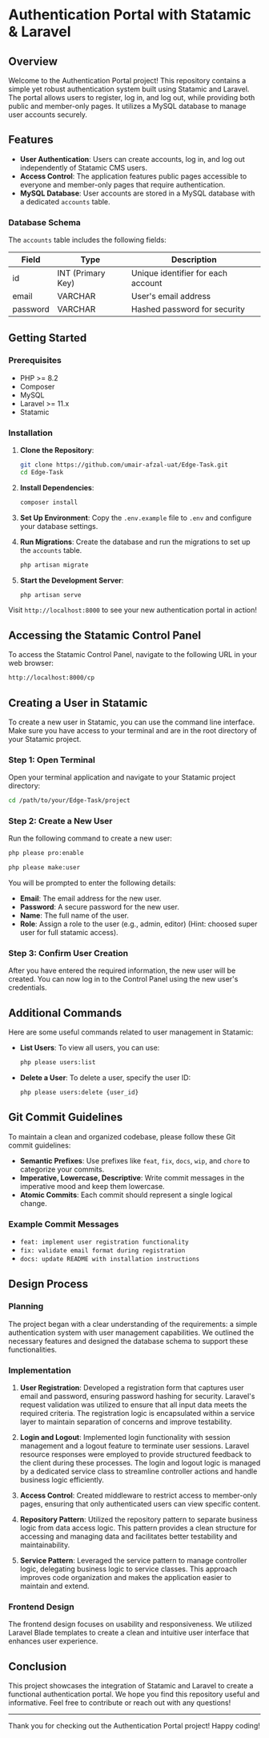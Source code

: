 # Authentication Portal with Statamic & Laravel

## Overview

Welcome to the Authentication Portal project! This repository contains a simple yet robust authentication system built using Statamic and Laravel. The portal allows users to register, log in, and log out, while providing both public and member-only pages. It utilizes a MySQL database to manage user accounts securely.

## Features

-   **User Authentication**: Users can create accounts, log in, and log out independently of Statamic CMS users.
-   **Access Control**: The application features public pages accessible to everyone and member-only pages that require authentication.
-   **MySQL Database**: User accounts are stored in a MySQL database with a dedicated `accounts` table.

### Database Schema

The `accounts` table includes the following fields:

| Field    | Type              | Description                        |
| -------- | ----------------- | ---------------------------------- |
| id       | INT (Primary Key) | Unique identifier for each account |
| email    | VARCHAR           | User's email address               |
| password | VARCHAR           | Hashed password for security       |

## Getting Started

### Prerequisites

-   PHP >= 8.2
-   Composer
-   MySQL
-   Laravel >= 11.x
-   Statamic

### Installation

1. **Clone the Repository**:

    ```bash
    git clone https://github.com/umair-afzal-uat/Edge-Task.git
    cd Edge-Task
    ```

2. **Install Dependencies**:

    ```bash
    composer install
    ```

3. **Set Up Environment**:
   Copy the `.env.example` file to `.env` and configure your database settings.

4. **Run Migrations**:
   Create the database and run the migrations to set up the `accounts` table.

    ```bash
    php artisan migrate
    ```

5. **Start the Development Server**:
    ```bash
    php artisan serve
    ```

Visit `http://localhost:8000` to see your new authentication portal in action!

## Accessing the Statamic Control Panel

To access the Statamic Control Panel, navigate to the following URL in your web browser:

```bash
http://localhost:8000/cp
```

## Creating a User in Statamic

To create a new user in Statamic, you can use the command line interface. Make sure you have access to your terminal and are in the root directory of your Statamic project.

### Step 1: Open Terminal

Open your terminal application and navigate to your Statamic project directory:

```bash
cd /path/to/your/Edge-Task/project
```

### Step 2: Create a New User

Run the following command to create a new user:

```bash
php please pro:enable
```

```bash
php please make:user
```

You will be prompted to enter the following details:

-   **Email**: The email address for the new user.
-   **Password**: A secure password for the new user.
-   **Name**: The full name of the user.
-   **Role**: Assign a role to the user (e.g., admin, editor) (Hint: choosed super user for full statamic access).

### Step 3: Confirm User Creation

After you have entered the required information, the new user will be created. You can now log in to the Control Panel using the new user's credentials.

## Additional Commands

Here are some useful commands related to user management in Statamic:

-   **List Users**: To view all users, you can use:

    ```bash
    php please users:list
    ```

-   **Delete a User**: To delete a user, specify the user ID:
    ```bash
    php please users:delete {user_id}
    ```

## Git Commit Guidelines

To maintain a clean and organized codebase, please follow these Git commit guidelines:

-   **Semantic Prefixes**: Use prefixes like `feat`, `fix`, `docs`, `wip`, and `chore` to categorize your commits.
-   **Imperative, Lowercase, Descriptive**: Write commit messages in the imperative mood and keep them lowercase.
-   **Atomic Commits**: Each commit should represent a single logical change.

### Example Commit Messages

-   `feat: implement user registration functionality`
-   `fix: validate email format during registration`
-   `docs: update README with installation instructions`

## Design Process

### Planning

The project began with a clear understanding of the requirements: a simple authentication system with user management capabilities. We outlined the necessary features and designed the database schema to support these functionalities.

### Implementation

1. **User Registration**: Developed a registration form that captures user email and password, ensuring password hashing for security. Laravel's request validation was utilized to ensure that all input data meets the required criteria. The registration logic is encapsulated within a service layer to maintain separation of concerns and improve testability.

2. **Login and Logout**: Implemented login functionality with session management and a logout feature to terminate user sessions. Laravel resource responses were employed to provide structured feedback to the client during these processes. The login and logout logic is managed by a dedicated service class to streamline controller actions and handle business logic efficiently.

3. **Access Control**: Created middleware to restrict access to member-only pages, ensuring that only authenticated users can view specific content.

4. **Repository Pattern**: Utilized the repository pattern to separate business logic from data access logic. This pattern provides a clean structure for accessing and managing data and facilitates better testability and maintainability.

5. **Service Pattern**: Leveraged the service pattern to manage controller logic, delegating business logic to service classes. This approach improves code organization and makes the application easier to maintain and extend.

### Frontend Design

The frontend design focuses on usability and responsiveness. We utilized Laravel Blade templates to create a clean and intuitive user interface that enhances user experience.

## Conclusion

This project showcases the integration of Statamic and Laravel to create a functional authentication portal. We hope you find this repository useful and informative. Feel free to contribute or reach out with any questions!

---

Thank you for checking out the Authentication Portal project! Happy coding!
